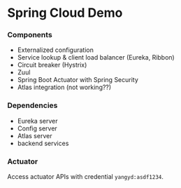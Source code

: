 
Spring Cloud Demo
=================

### Components

- Externalized configuration
- Service lookup & client load balancer (Eureka, Ribbon)
- Circuit breaker (Hystrix)
- Zuul
- Spring Boot Actuator with Spring Security
- Atlas integration (not working??)

### Dependencies

- Eureka server
- Config server
- Atlas server
- backend services

### Actuator

Access actuator APIs with credential `yangyd:asdf1234`.

